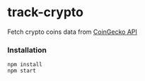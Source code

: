 # track-crypto

Fetch crypto coins data from [CoinGecko API](https://www.coingecko.com/en/api)

### Installation

```
npm install
npm start
```
